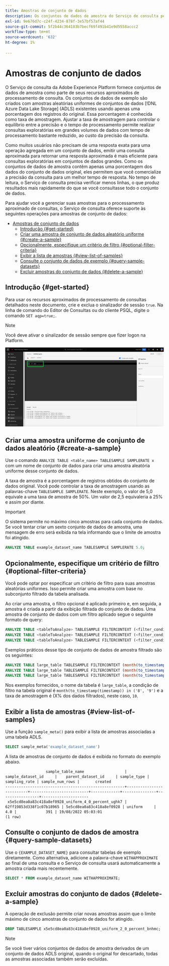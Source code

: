 ```yaml
---
title: Amostras de conjunto de dados
description: Os conjuntos de dados de amostra do Serviço de consulta permitem realizar consultas exploratórias em grandes volumes de dados com tempo de processamento bastante reduzido, à custa da precisão da consulta. Este guia fornece informações sobre como gerenciar suas amostras para o processamento aproximado de consultas
exl-id: 9e676d7c-c24f-4234-878f-3e57bf57af44
source-git-commit: 5f2b44c364183b7becf69f491b41e9d5558accc2
workflow-type: tm+mt
source-wordcount: '632'
ht-degree: 1%

---
```


# Amostras de conjunto de dados

O Serviço de consulta da Adobe Experience Platform fornece conjuntos de dados de amostra como parte de seus recursos aproximados de processamento de consulta. Os conjuntos de dados de exemplo são criados com amostras aleatórias uniformes de conjuntos de dados [!DNL Azure Data Lake Storage] (ADLS) existentes usando apenas uma porcentagem dos registros do original. Essa porcentagem é conhecida como taxa de amostragem. Ajustar a taxa de amostragem para controlar o equilíbrio entre a precisão e o tempo de processamento permite realizar consultas exploratórias em grandes volumes de dados com tempo de processamento bastante reduzido, ao custo da precisão da consulta.

Como muitos usuários não precisam de uma resposta exata para uma operação agregada em um conjunto de dados, emitir uma consulta aproximada para retornar uma resposta aproximada é mais eficiente para consultas exploratórias em conjuntos de dados grandes. Como os conjuntos de dados de amostra contêm apenas uma porcentagem dos dados do conjunto de dados original, eles permitem que você comercialize a precisão da consulta para um melhor tempo de resposta. No tempo de leitura, o Serviço de consulta precisa verificar menos linhas, o que produz resultados mais rapidamente do que se você consultasse todo o conjunto de dados.

Para ajudar você a gerenciar suas amostras para o processamento aproximado de consultas, o Serviço de consulta oferece suporte às seguintes operações para amostras de conjunto de dados:

- [Amostras de conjunto de dados](#dataset-samples)
   - [Introdução {#get-started}](#getting-started-get-started)
   - [Criar uma amostra de conjunto de dados aleatório uniforme {#create-a-sample}](#create-a-uniform-random-dataset-sample-create-a-sample)
   - [Opcionalmente, especifique um critério de filtro {#optional-filter-criteria}](#optionally-specify-a-filter-criteria-optional-filter-criteria)
   - [Exibir a lista de amostras {#view-list-of-samples}](#view-the-list-of-samples-view-list-of-samples)
   - [Consulte o conjunto de dados de exemplo {#query-sample-datasets}](#query-the-sample-dataset-query-sample-datasets)
   - [Excluir amostras do conjunto de dados {#delete-a-sample}](#delete-dataset-samples-delete-a-sample)

## Introdução {#get-started}

Para usar os recursos aproximados de processamento de consultas detalhados neste documento, crie e exclua o sinalizador de sessão `true`. Na linha de comando do Editor de Consultas ou do cliente PSQL, digite o comando `SET aqp=true;`.

>[!NOTE]
>
>Você deve ativar o sinalizador de sessão sempre que fizer logon na Platform.

![O Editor de Consultas com o comando &#39;SET aqp=true;&#39; foi realçado.](../images/key-concepts/set-session-flag.png)

## Criar uma amostra uniforme de conjunto de dados aleatório {#create-a-sample}

Use o comando `ANALYZE TABLE <table_name> TABLESAMPLE SAMPLERATE x` com um nome de conjunto de dados para criar uma amostra aleatória uniforme desse conjunto de dados.

A taxa de amostra é a porcentagem de registros obtidos do conjunto de dados original. Você pode controlar a taxa de amostragem usando as palavras-chave `TABLESAMPLE SAMPLERATE`. Neste exemplo, o valor de 5,0 equivale a uma taxa de amostra de 50%. Um valor de 2,5 equivaleria a 25% e assim por diante.

>[!IMPORTANT]
>
>O sistema permite no máximo cinco amostras para cada conjunto de dados. Se você tentar criar um sexto conjunto de dados de amostra, uma mensagem de erro será exibida na tela informando que o limite de amostra foi atingido.

```sql
ANALYZE TABLE example_dataset_name TABLESAMPLE SAMPLERATE 5.0;
```

## Opcionalmente, especifique um critério de filtro {#optional-filter-criteria}

Você pode optar por especificar um critério de filtro para suas amostras aleatórias uniformes. Isso permite criar uma amostra com base no subconjunto filtrado da tabela analisada.

Ao criar uma amostra, o filtro opcional é aplicado primeiro e, em seguida, a amostra é criada a partir da exibição filtrada do conjunto de dados. Uma amostra de conjunto de dados com um filtro aplicado segue o seguinte formato de query:

```sql
ANALYZE TABLE <tableToAnalyze> TABLESAMPLE FILTERCONTEXT (<filter_condition>) SAMPLERATE X.Y;
ANALYZE TABLE <tableToAnalyze> TABLESAMPLE FILTERCONTEXT (<filter_condition_1> AND/OR <filter_condition_2>) SAMPLERATE X.Y;
ANALYZE TABLE <tableToAnalyze> TABLESAMPLE FILTERCONTEXT (<filter_condition_1> AND (<filter_condition_2> OR <filter_condition_3>)) SAMPLERATE X.Y;
```

Exemplos práticos desse tipo de conjunto de dados de amostra filtrado são os seguintes:

```sql
ANALYZE TABLE large_table TABLESAMPLE FILTERCONTEXT (month(to_timestamp(timestamp)) in ('8', '9')) SAMPLERATE 10;
ANALYZE TABLE large_table TABLESAMPLE FILTERCONTEXT (month(to_timestamp(timestamp)) in ('8', '9') AND product.name = "product1") SAMPLERATE 10;
ANALYZE TABLE large_table TABLESAMPLE FILTERCONTEXT (month(to_timestamp(timestamp)) in ('8', '9') AND (product.name = "product1" OR product.name = "product2")) SAMPLERATE 10;
```

Nos exemplos fornecidos, o nome da tabela é `large_table`, a condição de filtro na tabela original é `month(to_timestamp(timestamp)) in ('8', '9')` e a taxa de amostragem é (X% dos dados filtrados), neste caso, `10`.

## Exibir a lista de amostras {#view-list-of-samples}

Use a função `sample_meta()` para exibir a lista de amostras associadas a uma tabela ADLS.

```sql
SELECT sample_meta('example_dataset_name')
```

A lista de amostras de conjunto de dados é exibida no formato do exemplo abaixo.

```shell
                  sample_table_name                  |    sample_dataset_id     |    parent_dataset_id     | sample_type | sampling_rate | sample_num_rows |       created      
-----------------------------------------------------+--------------------------+--------------------------+-------------+---------------+-----------------+---------------------
 x5e5cd8ea0a83c418a8ef0928_uniform_4_0_percent_ughk7 | 62ff19853d338f1c07b18965 | 5e5cd8ea0a83c418a8ef0928 | uniform     |           4.0 |             391 | 19/08/2022 05:03:01
(1 row)
```

## Consulte o conjunto de dados de amostra {#query-sample-datasets}

Use o `{EXAMPLE_DATASET_NAME}` para consultar tabelas de exemplo diretamente. Como alternativa, adicione a palavra-chave `WITHAPPROXIMATE` ao final de uma consulta e o Serviço de consulta usará automaticamente a amostra criada mais recentemente.

```sql
SELECT * FROM example_dataset_name WITHAPPROXIMATE;
```

## Excluir amostras do conjunto de dados {#delete-a-sample}

A operação de exclusão permite criar novas amostras assim que o limite máximo de cinco amostras de conjunto de dados for atingido.

```sql
DROP TABLESAMPLE x5e5cd8ea0a83c418a8ef0928_uniform_2_0_percent_bnhmc;
```

>[!NOTE]
>
>Se você tiver vários conjuntos de dados de amostra derivados de um conjunto de dados ADLS original, quando o original for descartado, todas as amostras associadas também serão excluídas.
